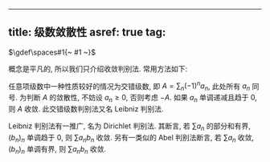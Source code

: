 
---
title: 级数敛散性
asref: true
tag: [](./index.md)
---

$\gdef\spaces#1{~ #1 ~}$

概念是平凡的, 所以我们只介绍收敛判别法. 常用方法如下: 

[](./控制收敛.md#:embed)
[](./绝对收敛.md#:embed)

任意项级数中一种性质较好的情况为交错级数, 即 $A = \sum_{n} (-1)^n a_n$, 此处所有 $a_n$ 同号. 为判断 $A$ 的敛散性, 不妨设 $a_n \ge 0$, 否则考虑 $-A$. 如果 $a_n$ 单调递减且趋于 $0$, 则 $A$ 收敛. 此交错级数判别法又名 Leibniz 判别法. 

Leibniz 判别法有一推广, 名为 Dirichlet 判别法. 其断言, 若 $\sum a_n$ 的部分和有界, $(b_n)_n$ 单调趋于 $0$, 则 $\sum a_n b_n$ 收敛. 另有一类似的 Abel 判别法断言, 若 $\sum a_n$ 收敛, $(b_n)_n$ 单调有界, 则 $\sum a_n b_n$ 收敛. 
